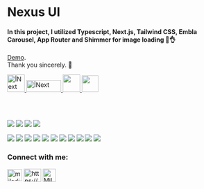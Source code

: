 # Nexus UI

<h4>In this project, I utilized Typescript, Next.js, Tailwind CSS, Embla Carousel, App Router and Shimmer for image loading 🤩👌</h4>  

[Demo](https://nexus-amber.vercel.app/).\
Thank you sincerely. 🙏

<a href="https://www.typescriptlang.org/">
    <img
      src="https://cdn.iconscout.com/icon/free/png-256/free-typescript-3521774-2945272.png?f=webp"
      alt="أNext"
      width="40"
      height="40"
    />
  </a>
<a href="https://nextjs.org/" target="_blank" rel="noreferrer">
    <img
      src="https://s30.picofile.com/file/8473042000/nextjs.png"
      alt="أNext"
      width="80"
      height="27"
    />
  </a>
  <a href="https://tailwindcss.com/" target="_blank" rel="noreferrer">
    <img
      src="https://www.vectorlogo.zone/logos/tailwindcss/tailwindcss-icon.svg"
      width="40"
      height="40"
    />
  </a>
  <a href="https://www.embla-carousel.com/">
    <img
      src="https://www.embla-carousel.com/static/embla-logo-light-theme-blur-db7093b8d7d20cb8c2429e3f6e05156a.svg"
      width="38"
      height="38"
    />
  </a>

  

  \
  <br />


![](https://s30.picofile.com/file/8474226692/mob_1_.png)
![](https://s30.picofile.com/file/8474226700/mob_2_.png)
![](https://s30.picofile.com/file/8474226734/mob_3_.png)
![](https://s30.picofile.com/file/8474226742/mob_4_.png)

![](https://s31.picofile.com/file/8474227042/nexus_1_.JPG)
![](https://s30.picofile.com/file/8474227050/nexus_2_.JPG)
![](https://s30.picofile.com/file/8474227068/nexus_3_.JPG)
![](https://s31.picofile.com/file/8474227076/nexus_4_.JPG)
![](https://s31.picofile.com/file/8474227084/nexus_5_.JPG)
![](https://s31.picofile.com/file/8474227100/nexus_6_.JPG)
![](https://s30.picofile.com/file/8474227118/nexus_7_.JPG)
![](https://s30.picofile.com/file/8474227134/nexus_8_.jpg)
![](https://s31.picofile.com/file/8474227142/nexus_9_.JPG)
![](https://s31.picofile.com/file/8474227168/nexus_10_.JPG)
![](https://s30.picofile.com/file/8474227184/nexus_11_.JPG)



<h3 align="left">Connect with me:</h3>

<p align="left">
  <a href="mailto:miladjoodi1@gmail.com" target="blank"
    ><img
      align="center"
      src="https://upload.wikimedia.org/wikipedia/commons/thumb/7/7e/Gmail_icon_%282020%29.svg/1280px-Gmail_icon_%282020%29.svg.png"
      alt="miladjoodi"
      height="27"
      width="34"
  /></a>
  <a href="https://twitter.com/milad_joodi" target="blank"
    ></a>
  <a
    href="https://www.linkedin.com/in/miladjoodi/"
    target="blank"
    ><img
      align="center"
      src="https://raw.githubusercontent.com/rahuldkjain/github-profile-readme-generator/master/src/images/icons/Social/linked-in-alt.svg"
      alt="https://www.linkedin.com/in/miladjoodi/"
      height="30"
      width="40"
  /></a>    
  <a
    href="https://www.facebook.com/miladjood/"
    target="blank"
    ><img
      align="center"
      src="https://raw.githubusercontent.com/rahuldkjain/github-profile-readme-generator/master/src/images/icons/Social/facebook.svg"
      alt="Milad's Linkedin"
      height="30"
      width="30"
  /></a>
</p>

 

 
